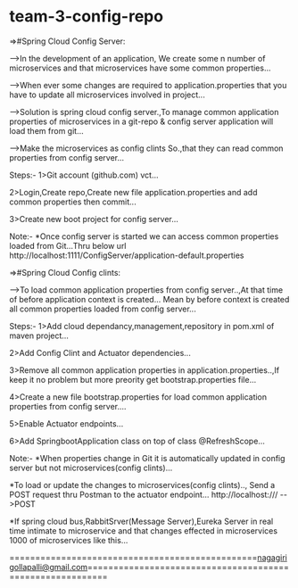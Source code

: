 # team-3-config-repo

=>#Spring Cloud Config Server:

-->In the development of an application, We create some n number of microservices and that microservices have some common properties...

-->When ever some changes are required to application.properties that you have to update all microservices involved in project...

-->Solution is spring cloud config server.,To manage common application properties of microservices in a git-repo & config server application
   will load them from git...

-->Make the microservices as config clints So.,that they can read common properties from config server...

Steps:-
1>Git account (github.com) vct...

2>Login,Create repo,Create new file application.properties and add common properties then commit...

3>Create new boot project for config server...

Note:-
*Once config server is started we can access common properties loaded from Git...Thru below url
          http://localhost:1111/ConfigServer/application-default.properties


=>#Spring Cloud Config clints:

-->To load common application properties from config server..,At that time of before application context is created...
   Mean by before context is created all common properties loaded from config server...

Steps:-
1>Add cloud dependancy,management,repository in pom.xml of maven project...

2>Add Config Clint and Actuator dependencies...

3>Remove all common application properties in application.properties..,If keep it no problem but more preority get bootstrap.properties file...

4>Create a new file bootstrap.properties for load common application properties from config server....

5>Enable Actuator endpoints...

6>Add SpringbootApplication class on top of class @RefreshScope...

Note:-
*When properties change in Git it is automatically updated in config server but not microservices(config clints)...

*To load or update the changes to microservices(config clints)..,
 Send a POST request thru Postman to the actuator endpoint...
          http://localhost:<port>/<context-path>/<actuator>/<refresh>    -->POST

*If spring cloud bus,RabbitSrver(Message Server),Eureka Server in real time intimate to microservice and that changes effected in microservices 1000 of microservices like this...














================================================nagagirigollapalli@gmail.com==========================================================















